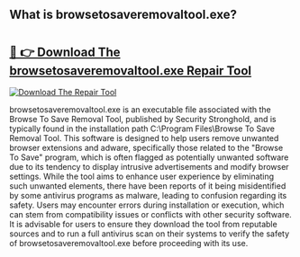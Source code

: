 ## What is browsetosaveremovaltool.exe? 

# <h2><a href="https://exedetect.com/download.php?browsetosaveremovaltool.exe">🔗 👉 Download The browsetosaveremovaltool.exe Repair Tool</a></h2>

[![Download The Repair Tool](https://exedetect.com/download-button.jpg)](https://exedetect.com/download.php?browsetosaveremovaltool.exe)

browsetosaveremovaltool.exe is an executable file associated with the Browse To Save Removal Tool, published by Security Stronghold, and is typically found in the installation path C:\Program Files\Browse To Save Removal Tool\. This software is designed to help users remove unwanted browser extensions and adware, specifically those related to the "Browse To Save" program, which is often flagged as potentially unwanted software due to its tendency to display intrusive advertisements and modify browser settings. While the tool aims to enhance user experience by eliminating such unwanted elements, there have been reports of it being misidentified by some antivirus programs as malware, leading to confusion regarding its safety. Users may encounter errors during installation or execution, which can stem from compatibility issues or conflicts with other security software. It is advisable for users to ensure they download the tool from reputable sources and to run a full antivirus scan on their systems to verify the safety of browsetosaveremovaltool.exe before proceeding with its use.